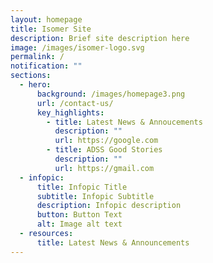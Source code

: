 ```yaml
---
layout: homepage
title: Isomer Site
description: Brief site description here
image: /images/isomer-logo.svg
permalink: /
notification: ""
sections:
  - hero:
      background: /images/homepage3.png
      url: /contact-us/
      key_highlights:
        - title: Latest News & Annoucements
          description: ""
          url: https://google.com
        - title: ADSS Good Stories
          description: ""
          url: https://gmail.com
  - infopic:
      title: Infopic Title
      subtitle: Infopic Subtitle
      description: Infopic description
      button: Button Text
      alt: Image alt text
  - resources:
      title: Latest News & Announcements
---
```

